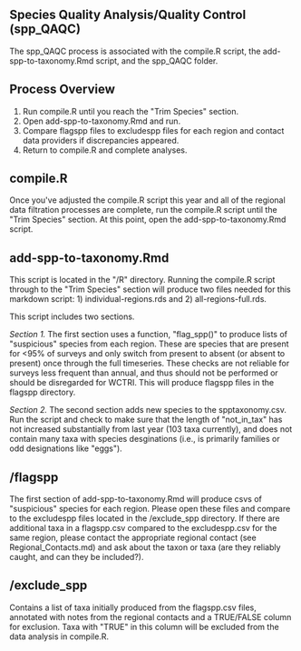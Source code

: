 Species Quality Analysis/Quality Control (spp_QAQC)
-------------------------------

The spp_QAQC process is associated with the compile.R script, the add-spp-to-taxonomy.Rmd script, and the spp_QAQC folder.

## Process Overview ##

1. Run compile.R until you reach the "Trim Species" section.
2. Open add-spp-to-taxonomy.Rmd and run.
3. Compare flagspp files to excludespp files for each region and contact data providers if discrepancies appeared.
4. Return to compile.R and complete analyses.

## compile.R ###

Once you've adjusted the compile.R script this year and all of the regional data filtration processes are complete, run the compile.R script until the "Trim Species" section. At this point, open the add-spp-to-taxonomy.Rmd script.

## add-spp-to-taxonomy.Rmd ## 

This script is located in the "/R" directory. Running the compile.R script through to the "Trim Species" section will produce two files needed for this markdown script: 1) individual-regions.rds and 2) all-regions-full.rds. 

This script includes two sections.  

*Section 1.* The first section uses a function, "flag_spp()" to produce lists of "suspicious" species from each region. These are species that are present for <95% of surveys and only switch from present to absent (or absent to present) once through the full timeseries. 
These checks are not reliable for surveys less frequent than annual, and thus should not be performed or should be disregarded for WCTRI. This will produce flagspp files in the flagspp directory.

*Section 2.* The second section adds new species to the spptaxonomy.csv. Run the script and check to make sure that the length of "not_in_tax" has not increased substantially from last year (103 taxa currently), and does not contain many taxa with species desginations (i.e., is primarily families or odd designations like "eggs").

## /flagspp ##

The first section of add-spp-to-taxonomy.Rmd will produce csvs of "suspicious" species for each region. Please open these files and compare to the excludespp files located in the /exclude_spp directory. If there are additional taxa in a flagspp.csv compared to the excludespp.csv for the same region, please contact the appropriate regional contact (see Regional_Contacts.md) and ask about the taxon or taxa (are they reliably caught, and can they be included?).

## /exclude_spp ##

Contains a list of taxa initially produced from the flagspp.csv files, annotated with notes from the regional contacts and a TRUE/FALSE column for exclusion. Taxa with "TRUE" in this column will be excluded from the data analysis in compile.R.

